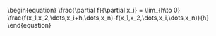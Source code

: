 \begin{equation}
\frac{\partial f}{\partial x_i} = \lim_{h\to 0} \frac{f(x_1,x_2,\dots,x_i+h,\dots,x_n)-f(x_1,x_2,\dots,x_i,\dots,x_n)}{h}
\end{equation}